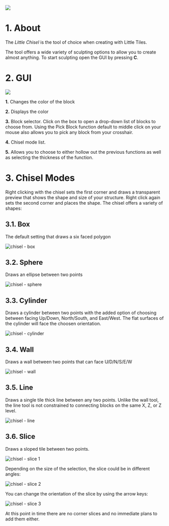 ![](https://i.imgur.com/4Vz0fYk.png)

# 1. About

The _Little Chisel_ is the tool of choice when creating with Little Tiles. 

The tool offers a wide variety of sculpting options to allow you to create almost anything. 
To start sculpting open the GUI by pressing **C**.

# 2. GUI

![](https://i.imgur.com/j5o64Up.png)

**1.** Changes the color of the block 

**2.** Displays the color 

**3.** Block selector. Click on the box to open a drop-down list of blocks to choose from. Using the Pick Block 
      function default to middle click on your mouse also allows you to pick any block from your crosshair. 

**4.** Chisel mode list. 

**5.** Allows you to choose to either hollow out the previous functions as well as selecting the thickness of the function. 

# 3. Chisel Modes

Right clicking with the chisel sets the first corner and draws a transparent preview that shows the shape and size of your structure. Right click again sets the second corner and places the shape. The chisel offers a variety of shapes:

## 3.1. Box 

The default setting that draws a six faced polygon

![chisel - box](https://user-images.githubusercontent.com/29471180/39905759-62cf46c0-54b5-11e8-99ac-926e04c477f3.gif)

## 3.2. Sphere 

Draws an ellipse between two points

![chisel - sphere](https://user-images.githubusercontent.com/29471180/39905757-629180d8-54b5-11e8-94d6-452747c37dbb.gif)

## 3.3. Cylinder 

Draws a cylinder between two points with the added option of choosing between facing Up/Down, 
                   North/South, and East/West. The flat surfaces of the cylinder will face the choosen orientation.

![chisel - cylinder](https://user-images.githubusercontent.com/29471180/39905760-62eea060-54b5-11e8-8df3-5b0088a3c058.gif)

## 3.4. Wall 

Draws a wall between two points that can face U/D/N/S/E/W

![chisel - wall](https://user-images.githubusercontent.com/29471180/39905758-62af5d92-54b5-11e8-89d9-020b9aa9f854.gif)

## 3.5. Line 

Draws a single tile thick line between any two points. Unlike the wall tool, the line tool is not 
               constrained to connecting blocks on the same X, Z, or Z level. 

![chisel - line](https://user-images.githubusercontent.com/29471180/39905761-630c772a-54b5-11e8-87f8-716eda6ed05f.gif)

## 3.6. Slice

Draws a sloped tile between two points. 

![chisel - slice 1](https://user-images.githubusercontent.com/29471180/39905762-633adc82-54b5-11e8-9efc-2b5e5a637415.gif)

Depending on the size of the selection, the slice could be in different angles:

![chisel - slice 2](https://user-images.githubusercontent.com/29471180/39905764-635a871c-54b5-11e8-8174-4393dd058746.gif)

You can change the orientation of the slice by using the arrow keys:

![chisel - slice 3](https://user-images.githubusercontent.com/29471180/39905756-62712c98-54b5-11e8-900e-92cfb4c8f5d6.gif)

At this point in time there are no corner slices and no immediate plans to add them either.
